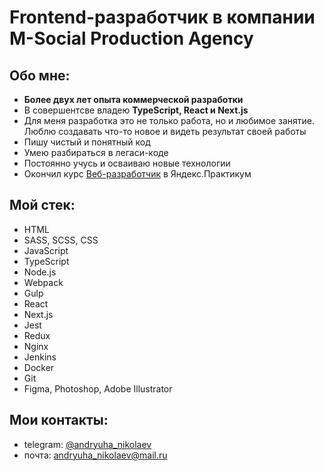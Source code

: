 # Frontend-разработчик в компании M-Social Production Agency

## Обо мне:
+ **Более двух лет опыта коммерческой разработки**
+ В совершентсве владею **TypeScript, React и Next.js**
+ Для меня разработка это не только работа, но и любимое занятие. Люблю создавать что-то новое и видеть результат своей работы
+ Пишу чистый и понятный код
+ Умею разбираться в легаси-коде
+ Постоянно учусь и осваиваю новые технологии
+ Окончил курс [Веб-разработчик](https://practicum.yandex.ru/web/) в Яндекс.Практикум

## Мой стек:
+ HTML
+ SASS, SCSS, CSS
+ JavaScript
+ TypeScript
+ Node.js
+ Webpack
+ Gulp
+ React
+ Next.js
+ Jest
+ Redux
+ Nginx
+ Jenkins
+ Docker
+ Git
+ Figma, Photoshop, Adobe Illustrator

## Мои контакты:
+ telegram: [@andryuha_nikolaev](https://t.me/andryuha_nikolaev)
+ почта: andryuha_nikolaev@mail.ru
